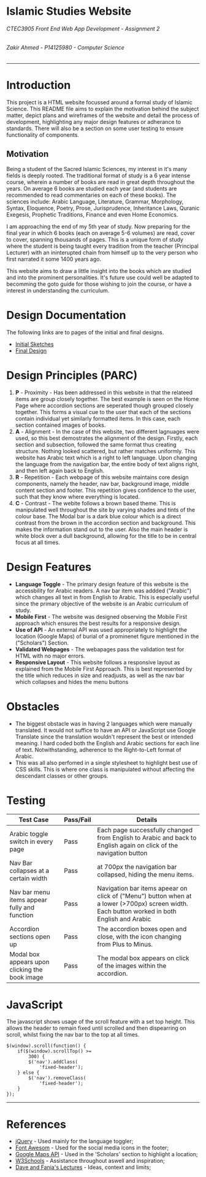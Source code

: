 # Islamic Studies Website

###### CTEC3905 Front End Web App Development - Assignment 2
###### Zakir Ahmed - P14125980 - Computer Science
- - -
# Introduction
This project is a HTML website focussed around a formal study of Islamic Science. This README file aims to explain the motivation behind the subject matter, depict plans and wireframes of the website and detail the process of development, highlighting any major design features or adherance to standards. There will also be a section on some user testing to ensure functionality of components.

## Motivation
Being a student of the Sacred Islamic Sciences, my interest in it's many fields is deeply rooted. The traditional format of study is a 6 year intense course, wherein a number of books are read in great depth throughout the years. On average 6 books are studied each year (and students are recommended to read commentaries on each of these books). The sciences include: Arabic Language, Literature, Grammar, Morphology, Syntax, Eloquence, Poetry, Prose, Jurisprudence, Inheritance Laws, Quranic Exegesis, Prophetic Traditions, Finance and even Home Economics.

I am approaching the end of my 5th year of study. Now preparing for the final year in which 6 books (each on average 5-6 volumes) are read, cover to cover, spanning thousands of pages. This is a unique form of study where the student is being taught every tradition from the teacher (Principal Lecturer) with an ininterupted chain from himself up to the very person who first narrated it some 1400 years ago.

This website aims to draw a little insight into the books which are studied and into the prominent personalities. It's future use could well be adapted to becomming the goto guide for those wishing to join the course, or have a interest in understanding the curriculum.


# Design Documentation
The following links are to pages of the initial and final designs.


- [Initial Sketches](documents/initial.md)
- [Final Design](documents/final.md)

# Design Principles (PARC)
1. **P** - Proximity - Has been addressed in this website in that the relateed items are group closely together. The best example is seen on the Home Page where accordion sections are seperated though grouped closely together. This forms a visual cue to the user that each of the sections contain individual yet similarly formatted items. In this case, each section contained images of books.
2. **A** - Alignment - In the case of this website, two different lagnuages were used, so this best demostrates the alignment of the design. Firstly, each section and subsection, followed the same format thus creating structure. Nothing looked scattered, but rather matches uniformly. This website has Arabic text which is a right to left language. Upon changing the language from the navigation bar, the entire body of text aligns right, and then left again back to English.
3. **R** - Repetition - Each webpage of this website maintains core design components, namely the header, nav bar, background image, middle content section and footer. This repetition gives confidence to the user, such that they know where everything is located.
4. **C** - Contrast - The webite follows a brown based theme. This is manipulated well throughout the site by varying shades and tints of the colour base. The Modal bar is a dark blue colour which is a direct contrast from the brown in the accordion section and background. This makes the information stand out to the user. Also the main header is white block over a dull background, allowing for the title to be in central focus at all times.

# Design Features
- **Language Toggle** - The primary design feature of this website is the accessbility for Arabic readers. A nav bar item was addded ("Arabic") which changes all text in from English to Arabic. This is especially useful since the primary objective of the website is an Arabic curriculum of study. 
- **Mobile First** - The website was designed observing the Mobile First approach which ensures the best results for a responsive design.
- **Use of API** - An external API was used appropriately to highlight the location (Google Maps) of burial of a prominenet figure mentioned in the ("Scholars") Section.
- **Validated Webpages** - The webapages pass the validation test for HTML with no major errors.
- **Responsive Layout** - This website follows a responsive layout as explained from the Mobile First Approach. This is best represented by the title which reduces in size and readjusts, as well as the nav bar which collapses and hides the menu buttons

# Obstacles
- The biggest obstacle was in having 2 languages which were manually translated. It would not suffice to have an API or JavaScript use Google Translate since the translation wouldn't represent the best or intended meaning. I hard coded both the English and Arabic sections for each line of text. Notwithstanding, adherence to the Right-to-Left format of Arabic.
- This was all also perfomed in a single stylesheet to highlight best use of CSS skills. This is where one class is manipulated without affecting the descendant classes or other groups.

# Testing


| Test Case | Pass/Fail |Details |
|--------|--------|--------|
|     Arabic toggle switch in every page   |    Pass    | Each page successfully changed from English to Arabic and back to English again on click of the navigation button    |
|     Nav Bar collapses at a certain width   |    Pass    | at 700px the navigation bar collapsed, hiding the menu items.   |
|     Nav bar menu items appear fully and function  |    Pass    | Navigation bar items apeear on click of ("Menu") button when at a lower (>700px) screen width. Each button worked in both English and Arabic |
|     Accordion sections open up   |    Pass    | The accordion boxes open and close, with the icon changing from Plus to Minus.    |
|     Modal box appears upon clicking the book image   |    Pass    | The modal box appears on click of the images within the accordion.  |





# JavaScript
The javascript shows usage of the scroll feature with a set top height. This allows the header to remain fixed until scrolled and then dispearring on scroll, whilst fixing the nav bar to the top at all times.
```
$(window).scroll(function() {
    if($(window).scrollTop() >=
        300) {
        $('nav').addClass(
            'fixed-header');
    } else {
        $('nav').removeClass(
            'fixed-header');
    }
});
```

---
# References

- [jQuery](https://cdnjs.cloudflare.com/ajax/libs/jquery/2.1.3/jquery.min.js) - Used mainly for the language toggler;
- [Font Awesom](https://use.fontawesome.com/ed2ca076ee.js) - Used for the social media icons in the footer;
- [Google Maps API](https://www.google.co.uk/url?sa=t&rct=j&q=&esrc=s&source=web&cd=2&cad=rja&uact=8&ved=0ahUKEwj1_4LI_-7SAhUlBMAKHRzuAn8QjBAIKTAB&url=https%3A%2F%2Fdevelopers.google.com%2Fmaps%2Fdocumentation%2Fjavascript%2F&usg=AFQjCNEqIyefKNWh844ThzcpqpQ_DzQTCw&sig2=opJ1uPAx8kYBLsxXiOhOiA&bvm=bv.150729734,bs.2,d.ZGg) - Used in the 'Scholars' section to highlight a location;
- [W3Schools](https://www.w3schools.com/) - Assistance throughout aswell and inspiration;
- [Dave and Fania's Lectures]() - Ideas, context and limits;
